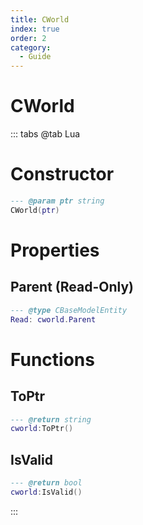 ```yaml
---
title: CWorld
index: true
order: 2
category:
  - Guide
---
```


# CWorld

::: tabs
@tab Lua
# Constructor
```lua
--- @param ptr string
CWorld(ptr)
```
# Properties
## Parent (Read-Only)
```lua
--- @type CBaseModelEntity
Read: cworld.Parent
```
# Functions
## ToPtr
```lua
--- @return string
cworld:ToPtr()
```
## IsValid
```lua
--- @return bool
cworld:IsValid()
```

:::